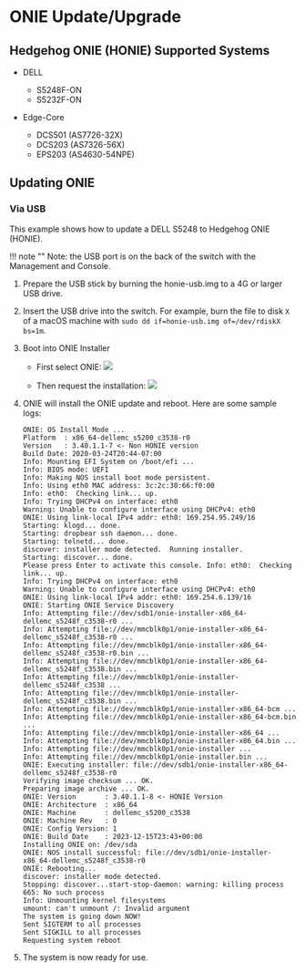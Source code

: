 # ONIE Update/Upgrade

## Hedgehog ONIE (HONIE) Supported Systems

* DELL
    * S5248F-ON
    * S5232F-ON

* Edge-Core
    * DCS501 (AS7726-32X)
    * DCS203 (AS7326-56X)
    * EPS203 (AS4630-54NPE)

## Updating ONIE

### Via USB

This example shows how to update a DELL S5248 to Hedgehog ONIE (HONIE).

!!! note ""
    Note: the USB port is on the back of the switch with the Management and Console.

1. Prepare the USB stick by burning the honie-usb.img to a 4G or larger USB drive.

2. Insert the USB drive into the switch. For example, burn the file to disk `X` of a macOS machine with
   `sudo dd if=honie-usb.img of=/dev/rdiskX bs=1m`.

3. Boot into ONIE Installer

    * First select ONIE:
      ![](./onie-update-grub-onie.png)

    * Then request the installation:
      ![](./onie-update-onie-install.png)

4. ONIE will install the ONIE update and reboot. Here are some sample logs:

    ```hl_lines="3 38"
    ONIE: OS Install Mode ...
    Platform  : x86_64-dellemc_s5200_c3538-r0
    Version   : 3.40.1.1-7 <- Non HONIE version
    Build Date: 2020-03-24T20:44-07:00
    Info: Mounting EFI System on /boot/efi ...
    Info: BIOS mode: UEFI
    Info: Making NOS install boot mode persistent.
    Info: Using eth0 MAC address: 3c:2c:30:66:f0:00
    Info: eth0:  Checking link... up.
    Info: Trying DHCPv4 on interface: eth0
    Warning: Unable to configure interface using DHCPv4: eth0
    ONIE: Using link-local IPv4 addr: eth0: 169.254.95.249/16
    Starting: klogd... done.
    Starting: dropbear ssh daemon... done.
    Starting: telnetd... done.
    discover: installer mode detected.  Running installer.
    Starting: discover... done.
    Please press Enter to activate this console. Info: eth0:  Checking link... up.
    Info: Trying DHCPv4 on interface: eth0
    Warning: Unable to configure interface using DHCPv4: eth0
    ONIE: Using link-local IPv4 addr: eth0: 169.254.6.139/16
    ONIE: Starting ONIE Service Discovery
    Info: Attempting file://dev/sdb1/onie-installer-x86_64-dellemc_s5248f_c3538-r0 ...
    Info: Attempting file://dev/mmcblk0p1/onie-installer-x86_64-dellemc_s5248f_c3538-r0 ...
    Info: Attempting file://dev/mmcblk0p1/onie-installer-x86_64-dellemc_s5248f_c3538-r0.bin ...
    Info: Attempting file://dev/mmcblk0p1/onie-installer-x86_64-dellemc_s5248f_c3538.bin ...
    Info: Attempting file://dev/mmcblk0p1/onie-installer-dellemc_s5248f_c3538 ...
    Info: Attempting file://dev/mmcblk0p1/onie-installer-dellemc_s5248f_c3538.bin ...
    Info: Attempting file://dev/mmcblk0p1/onie-installer-x86_64-bcm ...
    Info: Attempting file://dev/mmcblk0p1/onie-installer-x86_64-bcm.bin ...
    Info: Attempting file://dev/mmcblk0p1/onie-installer-x86_64 ...
    Info: Attempting file://dev/mmcblk0p1/onie-installer-x86_64.bin ...
    Info: Attempting file://dev/mmcblk0p1/onie-installer ...
    Info: Attempting file://dev/mmcblk0p1/onie-installer.bin ...
    ONIE: Executing installer: file://dev/sdb1/onie-installer-x86_64-dellemc_s5248f_c3538-r0
    Verifying image checksum ... OK.
    Preparing image archive ... OK.
    ONIE: Version       : 3.40.1.1-8 <- HONIE Version
    ONIE: Architecture  : x86_64
    ONIE: Machine       : dellemc_s5200_c3538
    ONIE: Machine Rev   : 0
    ONIE: Config Version: 1
    ONIE: Build Date    : 2023-12-15T23:43+00:00
    Installing ONIE on: /dev/sda
    ONIE: NOS install successful: file://dev/sdb1/onie-installer-x86_64-dellemc_s5248f_c3538-r0
    ONIE: Rebooting...
    discover: installer mode detected.
    Stopping: discover...start-stop-daemon: warning: killing process 665: No such process
    Info: Unmounting kernel filesystems
    umount: can't unmount /: Invalid argument
    The system is going down NOW!
    Sent SIGTERM to all processes
    Sent SIGKILL to all processes
    Requesting system reboot
    ```

5. The system is now ready for use.
